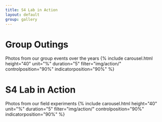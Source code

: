 ```yaml
---
title: S4 Lab in Action
layout: default
group: gallery
---
```



# Group Outings
Photos from our group events over the years
{% include carousel.html height="40" unit="%" duration="5" filter="img/action/" controlposition="90%" indicatorposition="90%" %}

# S4 Lab in Action 
Photos from our field experiments 
{% include carousel.html height="40" unit="%" duration="5" filter="img/action/" controlposition="90%" indicatorposition="90%" %}

